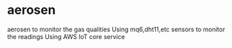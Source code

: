 # aerosen
aerosen to monitor the gas qualities 
Using mq6,dht11,etc sensors to monitor the readings
Using AWS IoT core service
